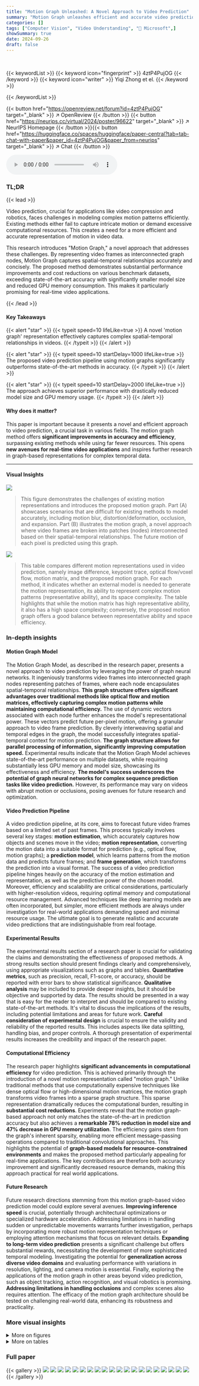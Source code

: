 ```yaml
---
title: "Motion Graph Unleashed: A Novel Approach to Video Prediction"
summary: "Motion Graph unleashes efficient and accurate video prediction by transforming video frames into interconnected graph nodes, capturing complex motion patterns with minimal computational cost."
categories: []
tags: ["Computer Vision", "Video Understanding", "🏢 Microsoft",]
showSummary: true
date: 2024-09-26
draft: false
---
```


<br>

{{< keywordList >}}
{{< keyword icon="fingerprint" >}} 4ztP4PujOG {{< /keyword >}}
{{< keyword icon="writer" >}} Yiqi Zhong et el. {{< /keyword >}}
 
{{< /keywordList >}}

{{< button href="https://openreview.net/forum?id=4ztP4PujOG" target="_blank" >}}
↗ OpenReview
{{< /button >}}
{{< button href="https://neurips.cc/virtual/2024/poster/96622" target="_blank" >}}
↗ NeurIPS Homepage
{{< /button >}}{{< button href="https://huggingface.co/spaces/huggingface/paper-central?tab=tab-chat-with-paper&paper_id=4ztP4PujOG&paper_from=neurips" target="_blank" >}}
↗ Chat
{{< /button >}}



<audio controls>
    <source src="https://ai-paper-reviewer.com/4ztP4PujOG/podcast.wav" type="audio/wav">
    Your browser does not support the audio element.
</audio>


### TL;DR


{{< lead >}}

Video prediction, crucial for applications like video compression and robotics, faces challenges in modeling complex motion patterns efficiently.  Existing methods either fail to capture intricate motion or demand excessive computational resources.  This creates a need for a more efficient and accurate representation of motion in video data. 

This research introduces "Motion Graph," a novel approach that addresses these challenges. By representing video frames as interconnected graph nodes, Motion Graph captures spatial-temporal relationships accurately and concisely. The proposed method demonstrates substantial performance improvements and cost reductions on various benchmark datasets, exceeding state-of-the-art accuracy with significantly smaller model size and reduced GPU memory consumption. This makes it particularly promising for real-time video applications.

{{< /lead >}}


#### Key Takeaways

{{< alert "star" >}}
{{< typeit speed=10 lifeLike=true >}} A novel 'motion graph' representation effectively captures complex spatial-temporal relationships in videos. {{< /typeit >}}
{{< /alert >}}

{{< alert "star" >}}
{{< typeit speed=10 startDelay=1000 lifeLike=true >}} The proposed video prediction pipeline using motion graphs significantly outperforms state-of-the-art methods in accuracy. {{< /typeit >}}
{{< /alert >}}

{{< alert "star" >}}
{{< typeit speed=10 startDelay=2000 lifeLike=true >}} The approach achieves superior performance with drastically reduced model size and GPU memory usage. {{< /typeit >}}
{{< /alert >}}

#### Why does it matter?
This paper is important because it presents a novel and efficient approach to video prediction, a crucial task in various fields.  The motion graph method offers **significant improvements in accuracy and efficiency**, surpassing existing methods while using far fewer resources.  This opens **new avenues for real-time video applications** and inspires further research in graph-based representations for complex temporal data.

------
#### Visual Insights



![](https://ai-paper-reviewer.com/4ztP4PujOG/figures_0_1.jpg)

> This figure demonstrates the challenges of existing motion representations and introduces the proposed motion graph. Part (A) showcases scenarios that are difficult for existing methods to model accurately, including motion blur, distortion/deformation, occlusion, and expansion.  Part (B) illustrates the motion graph, a novel approach where video frames are broken into patches (nodes) interconnected based on their spatial-temporal relationships.  The future motion of each pixel is predicted using this graph.





![](https://ai-paper-reviewer.com/4ztP4PujOG/tables_2_1.jpg)

> This table compares different motion representations used in video prediction, namely image difference, keypoint trace, optical flow/voxel flow, motion matrix, and the proposed motion graph.  For each method, it indicates whether an external model is needed to generate the motion representation, its ability to represent complex motion patterns (representative ability), and its space complexity.  The table highlights that while the motion matrix has high representative ability, it also has a high space complexity; conversely, the proposed motion graph offers a good balance between representative ability and space efficiency.





### In-depth insights


#### Motion Graph Model
The Motion Graph Model, as described in the research paper, presents a novel approach to video prediction by leveraging the power of graph neural networks.  It ingeniously transforms video frames into interconnected graph nodes representing patches of frames, where each node encapsulates spatial-temporal relationships. **This graph structure offers significant advantages over traditional methods like optical flow and motion matrices, effectively capturing complex motion patterns while maintaining computational efficiency.**  The use of dynamic vectors associated with each node further enhances the model's representational power. These vectors predict future per-pixel motion, offering a granular approach to video frame prediction. By cleverly interweaving spatial and temporal edges in the graph, the model successfully integrates spatial-temporal context for motion prediction. **The graph structure allows for parallel processing of information, significantly improving computation speed.** Experimental results indicate that the Motion Graph Model achieves state-of-the-art performance on multiple datasets, while requiring substantially less GPU memory and model size, showcasing its effectiveness and efficiency. **The model's success underscores the potential of graph neural networks for complex sequence prediction tasks like video prediction.**  However, its performance may vary on videos with abrupt motion or occlusions, posing avenues for future research and optimization.

#### Video Prediction Pipeline
A video prediction pipeline, at its core, aims to forecast future video frames based on a limited set of past frames.  This process typically involves several key stages: **motion estimation**, which accurately captures how objects and scenes move in the video; **motion representation**, converting the motion data into a suitable format for prediction (e.g., optical flow, motion graphs); a **prediction model**, which learns patterns from the motion data and predicts future frames; and **frame generation**, which transforms the prediction into a visual format.  The success of a video prediction pipeline hinges heavily on the accuracy of the motion estimation and representation, as well as the predictive power of the chosen model.  Moreover, efficiency and scalability are critical considerations, particularly with higher-resolution videos, requiring optimal memory and computational resource management.  Advanced techniques like deep learning models are often incorporated, but simpler, more efficient methods are always under investigation for real-world applications demanding speed and minimal resource usage.  The ultimate goal is to generate realistic and accurate video predictions that are indistinguishable from real footage.

#### Experimental Results
The experimental results section of a research paper is crucial for validating the claims and demonstrating the effectiveness of proposed methods.  A strong results section should present findings clearly and comprehensively, using appropriate visualizations such as graphs and tables.  **Quantitative metrics**, such as precision, recall, F1-score, or accuracy, should be reported with error bars to show statistical significance.  **Qualitative analysis** may be included to provide deeper insights, but it should be objective and supported by data.  The results should be presented in a way that is easy for the reader to interpret and should be compared to existing state-of-the-art methods. It's vital to discuss the implications of the results, including potential limitations and areas for future work.  **Careful consideration of experimental design** is crucial to ensure the validity and reliability of the reported results. This includes aspects like data splitting, handling bias, and proper controls. A thorough presentation of experimental results increases the credibility and impact of the research paper.

#### Computational Efficiency
The research paper highlights **significant advancements in computational efficiency** for video prediction.  This is achieved primarily through the introduction of a novel motion representation called "motion graph."  Unlike traditional methods that use computationally expensive techniques like dense optical flow or high-dimensional motion matrices, the motion graph transforms video frames into a sparse graph structure. This sparse representation dramatically reduces the computational burden, resulting in **substantial cost reductions**.  Experiments reveal that the motion graph-based approach not only matches the state-of-the-art in prediction accuracy but also achieves a **remarkable 78% reduction in model size and 47% decrease in GPU memory utilization**. The efficiency gains stem from the graph's inherent sparsity, enabling more efficient message-passing operations compared to traditional convolutional approaches.  This highlights the potential of **graph-based models for resource-constrained environments** and makes the proposed method particularly appealing for real-time applications.  The key contributions are therefore both accuracy improvement and significantly decreased resource demands, making this approach practical for real world applications.

#### Future Research
Future research directions stemming from this motion graph-based video prediction model could explore several avenues. **Improving inference speed** is crucial, potentially through architectural optimizations or specialized hardware acceleration.  Addressing limitations in handling sudden or unpredictable movements warrants further investigation, perhaps by incorporating more robust motion representation techniques or employing attention mechanisms that focus on relevant details.  **Expanding to long-term video prediction** presents a significant challenge but offers substantial rewards, necessitating the development of more sophisticated temporal modeling.   Investigating the potential for **generalization across diverse video domains** and evaluating performance with variations in resolution, lighting, and camera motion is essential.  Finally, exploring the applications of the motion graph in other areas beyond video prediction, such as object tracking, action recognition, and visual robotics is promising.  **Addressing limitations in handling occlusions** and complex scenes also requires attention. The efficacy of the motion graph architecture should be tested on challenging real-world data, enhancing its robustness and practicality.


### More visual insights

<details>
<summary>More on figures
</summary>


![](https://ai-paper-reviewer.com/4ztP4PujOG/figures_3_1.jpg)

> This figure illustrates the process of constructing a node in the motion graph.  It starts with computing cosine similarity between patch features from consecutive frames (It and It+1) to identify the top k most likely motion directions for each patch. These directions, along with the patch's location, are used to generate the tendency (tf(m)) and location (lf(m)) features for the node, which represent the node's motion-related attributes and its spatial position within the frame, respectively. These features are then combined to form the final node motion feature (vf(m)).


![](https://ai-paper-reviewer.com/4ztP4PujOG/figures_5_1.jpg)

> This figure illustrates the inner workings of the motion graph interaction module.  The spatial message passing is shown as a 2D convolution, while temporal message passing utilizes a graph neural network. The process iterates T-1 times (where T is the number of observed frames), alternating between spatial and temporal message passing (forward and backward). The goal is to ensure complete information flow across all frames, even influencing the last frame's nodes with information from the beginning.


![](https://ai-paper-reviewer.com/4ztP4PujOG/figures_5_2.jpg)

> This figure illustrates the three main steps of the video prediction pipeline using motion graphs. Step I shows the process of learning motion features from the observed video frames using multiple motion graph interaction modules.  The motion features from different scales are fused to create a unified representation. Step II involves upsampling the motion features to the original image resolution using a motion upsampler (OSR) and decoding them into dynamic vectors using a motion decoder (Ωdec). Finally, step III performs the multi-flow forward warping to generate the predicted future frame from the past frames and the dynamic vectors, resulting in the synthesis of future frames (IT+1).


![](https://ai-paper-reviewer.com/4ztP4PujOG/figures_8_1.jpg)

> This figure presents a qualitative comparison of video prediction results between the proposed method and MMVP on the UCF Sports dataset. It showcases that the proposed method, compared to MMVP, better preserves the details of the image. This improved detail preservation is particularly noticeable in areas with complex motion or blurring, suggesting that the proposed method is superior in handling challenging motion scenarios.


![](https://ai-paper-reviewer.com/4ztP4PujOG/figures_8_2.jpg)

> This figure shows a qualitative comparison of video prediction results between the proposed method and two state-of-the-art methods (OPT and DMVFN) on KITTI and Cityscapes datasets.  The results demonstrate that the proposed method better preserves object structures and achieves higher motion prediction accuracy compared to the other methods, especially in handling perspective effects and occlusions. Each column represents a different video sequence, showing the last observed frame, predictions by OPT, DMVFN, the proposed method, and the ground truth (GT).


![](https://ai-paper-reviewer.com/4ztP4PujOG/figures_14_1.jpg)

> The image encoder consists of four ResBlock Downsample layers followed by a pixel unshuffle layer.  The ResBlock Downsample layers use a combination of convolutional layers, downsampling, and residual connections to extract multi-scale features from the input image (3 x H x W). The pixel unshuffle layer reshapes the output feature maps to the desired resolution (8Cimg x Hs x Ws).


![](https://ai-paper-reviewer.com/4ztP4PujOG/figures_15_1.jpg)

> This figure shows the architecture of the spatial and temporal message passing within the motion graph interaction module.  The spatial message passing uses a 2D convolution to update node features based on spatial relationships.  The temporal message passing involves a linear projection to create prediction vectors from previous nodes, and a linear layer to combine these predictions with information from the successor nodes.


![](https://ai-paper-reviewer.com/4ztP4PujOG/figures_15_2.jpg)

> This figure shows the architecture of the motion upsampler and decoder used in the video prediction pipeline.  The upsampler takes the fused multi-view motion features (ffuse) as input and progressively increases the resolution using ResBlock Upsample layers to match the original video frame resolution (H x W). Finally, a 1x1 convolution layer converts the upsampled features into dynamic vectors (P) representing pixel-level motion.


![](https://ai-paper-reviewer.com/4ztP4PujOG/figures_17_1.jpg)

> This figure showcases examples where the video prediction model struggles.  The examples depict scenarios involving fast, unpredictable movements such as kicking and diving. These actions present challenges for the model's ability to accurately predict future frames due to their dynamic and less easily predictable nature.  The figure visually demonstrates limitations of the approach when confronted with complex and sudden motion, highlighting areas for future improvements.


![](https://ai-paper-reviewer.com/4ztP4PujOG/figures_18_1.jpg)

> This figure visualizes the tendency features extracted from the KITTI dataset using K-means clustering.  The top row shows example frames from the dataset. The bottom two rows display the results of the clustering, using 2 and 3 clusters respectively.  Each color represents a cluster, indicating different motion patterns detected by the model within the image patches.  Areas of similar motion are grouped into the same color. The visualization demonstrates the model's ability to differentiate between static and dynamic regions of the frames, and its capability of clustering similar movement patterns together.


![](https://ai-paper-reviewer.com/4ztP4PujOG/figures_18_2.jpg)

> This figure visualizes the location features extracted from three different datasets: Cityscapes, UCF Sports, and KITTI.  The location feature represents the spatial position of image patches.  A K-means clustering algorithm was applied to the location features, resulting in a color-coded visualization showing the distribution of the spatial patterns. The differences in the patterns across datasets demonstrate the varying characteristics of these datasets.


</details>




<details>
<summary>More on tables
</summary>


![](https://ai-paper-reviewer.com/4ztP4PujOG/tables_6_1.jpg)
> This table presents the configurations used for each dataset in the video prediction experiments.  It shows the resolution of the images, the size of the smallest feature maps (Hs and Ws), the number of input frames used for prediction, the number of output frames predicted, the type of loss function used during training, and the hyperparameter k (which influences the number of dynamic vectors, temporal edges per node, and output dynamic vectors per pixel).

![](https://ai-paper-reviewer.com/4ztP4PujOG/tables_7_1.jpg)
> This table compares the performance of the proposed method with other state-of-the-art (SOTA) methods on the UCF Sports STRPM split dataset.  The performance is evaluated using two metrics: Peak Signal-to-Noise Ratio (PSNR) and Learned Perceptual Image Patch Similarity (LPIPS).  Results are shown for both the 5th (t=5) and 10th (t=10) future frames, providing a comprehensive comparison across various methods.

![](https://ai-paper-reviewer.com/4ztP4PujOG/tables_7_2.jpg)
> This table presents a performance comparison of different video prediction methods on the UCF Sports MMVP dataset split into three categories based on the structural similarity index (SSIM) score: easy (SSIM ≥ 0.9), intermediate (0.6 < SSIM < 0.9), and hard (SSIM < 0.6).  The metrics used for comparison include SSIM, PSNR, and LPIPS for each category and the full dataset.  The model sizes of each method are also listed, demonstrating the efficiency of the proposed approach.

![](https://ai-paper-reviewer.com/4ztP4PujOG/tables_7_3.jpg)
> This table presents a quantitative comparison of the proposed method with other state-of-the-art video prediction methods on the Cityscapes and KITTI datasets.  The evaluation metrics include Multi-scale Structural Similarity Index Measure (MS-SSIM) and Learned Perceptual Image Patch Similarity (LPIPS) for different prediction horizons (t+1, t+3, t+5 frames).  The input modalities used in each method are also listed (RGB, optical flow (F), semantic map (S), instance map (I)).

![](https://ai-paper-reviewer.com/4ztP4PujOG/tables_8_1.jpg)
> This table compares the model size and GPU memory usage of the proposed method with state-of-the-art (SOTA) methods on three datasets: UCF Sports, KITTI, and Cityscapes.  It highlights the significant reduction in model size and GPU memory utilization achieved by the proposed approach, demonstrating its efficiency.

![](https://ai-paper-reviewer.com/4ztP4PujOG/tables_9_1.jpg)
> This table presents the ablation study on the impact of the hyperparameter k on the performance of the video prediction model.  The hyperparameter k controls multiple aspects of the model: the number of dynamic vectors each node initially embeds, the number of temporal forward/backward edges for each node, and the number of dynamic vectors to be decoded from the upsampled motion features. The table shows the SSIM, PSNR, LPIPS, and GPU memory usage for different values of k (1, 5, 8, 10, and 20).  It demonstrates how changing k affects the balance between performance and resource consumption.

![](https://ai-paper-reviewer.com/4ztP4PujOG/tables_9_2.jpg)
> This table presents the results of ablation studies conducted to evaluate the impact of the number of motion graph views and the inclusion of the location feature (floc) on the model's performance.  The study assesses the effect on SSIM, PSNR, and LPIPS metrics.  The results show that increasing the number of views improves performance, while excluding the location feature leads to a decrease in performance.

![](https://ai-paper-reviewer.com/4ztP4PujOG/tables_14_1.jpg)
> This table shows the configuration settings used for each dataset in the video prediction experiments.  It lists the resolution of the input videos, the size of the smallest feature maps (Hs x Ws) generated by the image encoder, the number of input frames used for prediction, the number of output (predicted) frames, the type of loss function used during training, and the value of the hyperparameter 'k'.  The 'k' value determines several aspects of the model, including the number of dynamic vectors per node in the motion graph, the number of temporal edges per node, and the number of dynamic vectors per pixel in the output.

![](https://ai-paper-reviewer.com/4ztP4PujOG/tables_15_1.jpg)
> This table presents a comparison of the proposed method's performance against existing methods on the Cityscapes and KITTI datasets for video prediction.  It shows the Multi-scale Structural Similarity Index Measure (MS-SSIM) and Peak Signal-to-Noise Ratio (PSNR) for the first frame (t+1), the average of the next three frames (t+3), and the average of the next five frames (t+5). The input modalities used are also specified (RGB, RGB+F, RGB+S, RGB+S+I, RGB+S+F). Results marked with * are taken directly from the cited DMVFN paper.

![](https://ai-paper-reviewer.com/4ztP4PujOG/tables_16_1.jpg)
> This table presents the ablation study result on the number of predicted vectors used in the model. It shows the impact of varying the number of predicted vectors (k) on the model's performance, measured by SSIM, PSNR, and LPIPS metrics.  The study was conducted on the UCF Sports MMVP dataset split, and results are shown for both the full dataset and the subset with SSIM less than 0.6. Memory consumption is also listed to indicate the efficiency of the model with different k values.

![](https://ai-paper-reviewer.com/4ztP4PujOG/tables_16_2.jpg)
> This table presents the ablation study results on the KITTI dataset for the motion graph interaction module. It shows the impact of using spatial edges, backward edges, and both on the performance metrics PSNR, MS-SSIM, and LPIPS for predicting the next frame (t+1). The results demonstrate that incorporating both spatial and temporal information significantly improves the video prediction accuracy.

![](https://ai-paper-reviewer.com/4ztP4PujOG/tables_16_3.jpg)
> This table compares different motion representation methods used in video prediction, including image difference, keypoint trace, optical flow/voxel flow, motion matrix, and the proposed motion graph.  For each method, it indicates whether an out-of-shell model is required, its representative ability (assessed by how well it captures complex motions), and its space complexity. The table highlights the advantages of the motion graph in terms of representational power and efficiency.

</details>




### Full paper

{{< gallery >}}
<img src="https://ai-paper-reviewer.com/4ztP4PujOG/1.png" class="grid-w50 md:grid-w33 xl:grid-w25" />
<img src="https://ai-paper-reviewer.com/4ztP4PujOG/2.png" class="grid-w50 md:grid-w33 xl:grid-w25" />
<img src="https://ai-paper-reviewer.com/4ztP4PujOG/3.png" class="grid-w50 md:grid-w33 xl:grid-w25" />
<img src="https://ai-paper-reviewer.com/4ztP4PujOG/4.png" class="grid-w50 md:grid-w33 xl:grid-w25" />
<img src="https://ai-paper-reviewer.com/4ztP4PujOG/5.png" class="grid-w50 md:grid-w33 xl:grid-w25" />
<img src="https://ai-paper-reviewer.com/4ztP4PujOG/6.png" class="grid-w50 md:grid-w33 xl:grid-w25" />
<img src="https://ai-paper-reviewer.com/4ztP4PujOG/7.png" class="grid-w50 md:grid-w33 xl:grid-w25" />
<img src="https://ai-paper-reviewer.com/4ztP4PujOG/8.png" class="grid-w50 md:grid-w33 xl:grid-w25" />
<img src="https://ai-paper-reviewer.com/4ztP4PujOG/9.png" class="grid-w50 md:grid-w33 xl:grid-w25" />
<img src="https://ai-paper-reviewer.com/4ztP4PujOG/10.png" class="grid-w50 md:grid-w33 xl:grid-w25" />
<img src="https://ai-paper-reviewer.com/4ztP4PujOG/11.png" class="grid-w50 md:grid-w33 xl:grid-w25" />
<img src="https://ai-paper-reviewer.com/4ztP4PujOG/12.png" class="grid-w50 md:grid-w33 xl:grid-w25" />
<img src="https://ai-paper-reviewer.com/4ztP4PujOG/13.png" class="grid-w50 md:grid-w33 xl:grid-w25" />
<img src="https://ai-paper-reviewer.com/4ztP4PujOG/14.png" class="grid-w50 md:grid-w33 xl:grid-w25" />
<img src="https://ai-paper-reviewer.com/4ztP4PujOG/15.png" class="grid-w50 md:grid-w33 xl:grid-w25" />
<img src="https://ai-paper-reviewer.com/4ztP4PujOG/16.png" class="grid-w50 md:grid-w33 xl:grid-w25" />
<img src="https://ai-paper-reviewer.com/4ztP4PujOG/17.png" class="grid-w50 md:grid-w33 xl:grid-w25" />
<img src="https://ai-paper-reviewer.com/4ztP4PujOG/18.png" class="grid-w50 md:grid-w33 xl:grid-w25" />
<img src="https://ai-paper-reviewer.com/4ztP4PujOG/19.png" class="grid-w50 md:grid-w33 xl:grid-w25" />
<img src="https://ai-paper-reviewer.com/4ztP4PujOG/20.png" class="grid-w50 md:grid-w33 xl:grid-w25" />
{{< /gallery >}}